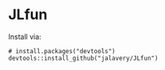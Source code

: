 # JLfun

Install via:
```
# install.packages("devtools")
devtools::install_github("jalavery/JLfun")
```
